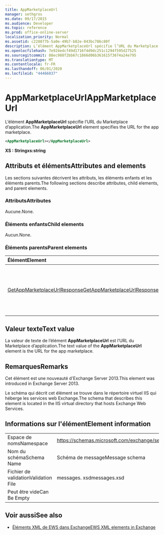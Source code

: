 ```yaml
---
title: AppMarketplaceUrl
manager: sethgros
ms.date: 09/17/2015
ms.audience: Developer
ms.topic: reference
ms.prod: office-online-server
localization_priority: Normal
ms.assetid: c228877b-5a0e-49b7-b82e-043bc786c80f
description: L’élément AppMarketplaceUrl spécifie l’URL du Marketplace d’application.
ms.openlocfilehash: 7e924edcf49d1716f4d9dc251c1294f595d27525
ms.sourcegitcommit: 88ec988f2bb67c1866d06b361615f3674a24e795
ms.translationtype: MT
ms.contentlocale: fr-FR
ms.lasthandoff: 06/01/2020
ms.locfileid: "44466037"
---
```

# <a name="appmarketplaceurl"></a><span data-ttu-id="80936-103">AppMarketplaceUrl</span><span class="sxs-lookup"><span data-stu-id="80936-103">AppMarketplaceUrl</span></span>

<span data-ttu-id="80936-104">L’élément **AppMarketplaceUrl** spécifie l’URL du Marketplace d’application.</span><span class="sxs-lookup"><span data-stu-id="80936-104">The **AppMarketplaceUrl** element specifies the URL for the app marketplace.</span></span> 
  
```XML
<AppMarketplaceUrl></AppMarketplaceUrl>
```

 <span data-ttu-id="80936-105">**XS : String**</span><span class="sxs-lookup"><span data-stu-id="80936-105">**xs:string**</span></span>
## <a name="attributes-and-elements"></a><span data-ttu-id="80936-106">Attributs et éléments</span><span class="sxs-lookup"><span data-stu-id="80936-106">Attributes and elements</span></span>

<span data-ttu-id="80936-107">Les sections suivantes décrivent les attributs, les éléments enfants et les éléments parents.</span><span class="sxs-lookup"><span data-stu-id="80936-107">The following sections describe attributes, child elements, and parent elements.</span></span>
  
### <a name="attributes"></a><span data-ttu-id="80936-108">Attributs</span><span class="sxs-lookup"><span data-stu-id="80936-108">Attributes</span></span>

<span data-ttu-id="80936-109">Aucune.</span><span class="sxs-lookup"><span data-stu-id="80936-109">None.</span></span>
  
### <a name="child-elements"></a><span data-ttu-id="80936-110">Éléments enfants</span><span class="sxs-lookup"><span data-stu-id="80936-110">Child elements</span></span>

<span data-ttu-id="80936-111">Aucun.</span><span class="sxs-lookup"><span data-stu-id="80936-111">None.</span></span>
  
### <a name="parent-elements"></a><span data-ttu-id="80936-112">Éléments parents</span><span class="sxs-lookup"><span data-stu-id="80936-112">Parent elements</span></span>

|<span data-ttu-id="80936-113">**Élément**</span><span class="sxs-lookup"><span data-stu-id="80936-113">**Element**</span></span>|<span data-ttu-id="80936-114">**Description**</span><span class="sxs-lookup"><span data-stu-id="80936-114">**Description**</span></span>|
|:-----|:-----|
|[<span data-ttu-id="80936-115">GetAppMarketplaceUrlResponse</span><span class="sxs-lookup"><span data-stu-id="80936-115">GetAppMarketplaceUrlResponse</span></span>](getappmarketplaceurlresponse.md) <br/> |<span data-ttu-id="80936-116">Spécifie le message de réponse pour une demande **GetAppMarketplaceUrl** .</span><span class="sxs-lookup"><span data-stu-id="80936-116">Specifies the response message for a **GetAppMarketplaceUrl** request.</span></span>  <br/> |
   
## <a name="text-value"></a><span data-ttu-id="80936-117">Valeur texte</span><span class="sxs-lookup"><span data-stu-id="80936-117">Text value</span></span>

<span data-ttu-id="80936-118">La valeur de texte de l’élément **AppMarketplaceUrl** est l’URL du Marketplace d’application.</span><span class="sxs-lookup"><span data-stu-id="80936-118">The text value of the **AppMarketplaceUrl** element is the URL for the app marketplace.</span></span> 
  
## <a name="remarks"></a><span data-ttu-id="80936-119">Remarques</span><span class="sxs-lookup"><span data-stu-id="80936-119">Remarks</span></span>

<span data-ttu-id="80936-120">Cet élément est une nouveauté d'Exchange Server 2013.</span><span class="sxs-lookup"><span data-stu-id="80936-120">This element was introduced in Exchange Server 2013.</span></span>
  
<span data-ttu-id="80936-121">Le schéma qui décrit cet élément se trouve dans le répertoire virtuel IIS qui héberge les services web Exchange.</span><span class="sxs-lookup"><span data-stu-id="80936-121">The schema that describes this element is located in the IIS virtual directory that hosts Exchange Web Services.</span></span>
  
## <a name="element-information"></a><span data-ttu-id="80936-122">Informations sur l'élément</span><span class="sxs-lookup"><span data-stu-id="80936-122">Element information</span></span>

|||
|:-----|:-----|
|<span data-ttu-id="80936-123">Espace de noms</span><span class="sxs-lookup"><span data-stu-id="80936-123">Namespace</span></span>  <br/> |https://schemas.microsoft.com/exchange/services/2006/messages  <br/> |
|<span data-ttu-id="80936-124">Nom du schéma</span><span class="sxs-lookup"><span data-stu-id="80936-124">Schema Name</span></span>  <br/> |<span data-ttu-id="80936-125">Schéma de message</span><span class="sxs-lookup"><span data-stu-id="80936-125">Message schema</span></span>  <br/> |
|<span data-ttu-id="80936-126">Fichier de validation</span><span class="sxs-lookup"><span data-stu-id="80936-126">Validation File</span></span>  <br/> |<span data-ttu-id="80936-127">messages. xsd</span><span class="sxs-lookup"><span data-stu-id="80936-127">messages.xsd</span></span>  <br/> |
|<span data-ttu-id="80936-128">Peut être vide</span><span class="sxs-lookup"><span data-stu-id="80936-128">Can Be Empty</span></span>  <br/> ||
   
## <a name="see-also"></a><span data-ttu-id="80936-129">Voir aussi</span><span class="sxs-lookup"><span data-stu-id="80936-129">See also</span></span>

- [<span data-ttu-id="80936-130">Éléments XML de EWS dans Exchange</span><span class="sxs-lookup"><span data-stu-id="80936-130">EWS XML elements in Exchange</span></span>](ews-xml-elements-in-exchange.md)

